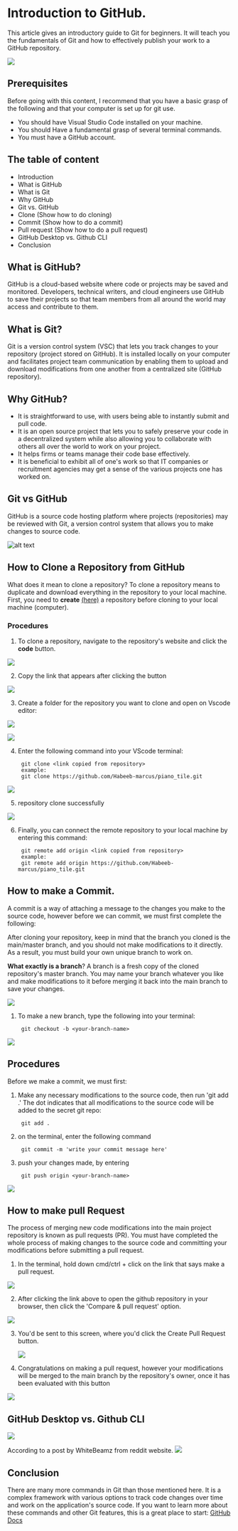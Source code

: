 # Introduction to GitHub.
This article gives an introductory guide to Git for beginners. It will teach you the fundamentals of Git and how to effectively publish your work to a GitHub repository.

![](https://miro.medium.com/max/1400/1*HGUTuFcN7415AJt1nx1vgQ.png)

## Prerequisites
Before going with this content, I recommend that you have a basic grasp of the following and that your computer is set up for git use.

- You should have Visual Studio Code installed on your machine.
- You should Have a fundamental grasp of several terminal commands.
- You must have a GitHub account.


## The table of content
* Introduction
* What is GitHub
* What is Git
* Why GitHub
* Git vs. GitHub
* Clone (Show how to do cloning)
* Commit (Show how to do a commit)
* Pull request (Show how to do a pull request)
* GitHub Desktop vs. Github CLI
* Conclusion

## What is GitHub?
GitHub is a cloud-based website where code or projects may be saved and monitored. Developers, technical writers, and cloud engineers use GitHub to save their projects so that team members from all around the world may access and contribute to them.


## What is Git?
Git is a version control system (VSC) that lets you track changes to your repository (project stored on GitHub). It is installed locally on your computer and facilitates project team communication by enabling them to upload and download modifications from one another from a centralized site (GitHub repository).

## Why GitHub?
- It is straightforward to use, with users being able to instantly submit and pull code.
- It is an open source project that lets you to safely preserve your code in a decentralized system while also allowing you to collaborate with others all over the world to work on your project.
- It helps firms or teams manage their code base effectively.
- It is beneficial to exhibit all of one's work so that IT companies or recruitment agencies may get a sense of the various projects one has worked on.


## Git vs GitHub
GitHub is a source code hosting platform where projects (repositories) may be reviewed with Git, a version control system that allows you to make changes to source code.
            

 ![alt text](https://miro.medium.com/max/1142/1*acg7QE7I1K0OCK8gRSTd-g.png "our logo")



## How to Clone a Repository from GitHub
What does it mean to clone a repository?  To clone a repository means to duplicate and download everything in the repository to your local machine. First, you need to **create** [(here)](https://docs.github.com/en/repositories/creating-and-managing-repositories/creating-a-new-repository) a repository before cloning to your local machine (computer). 

### **Procedures**
1. To clone a repository, navigate to the repository's website and click the **code** button.

![](assets/Code.png)

2. Copy the link that appears after clicking the button

![](assets/copyy.png)

3. Create a folder for the repository you want to clone and open on Vscode editor:


 ![](assets/newFolder.png)

  
![](assets/openFolder.png)

4. Enter the following command into your VScode terminal:
        
        git clone <link copied from repository>
        example:
        git clone https://github.com/Habeeb-marcus/piano_tile.git


![](assets/terminal.png)

5. repository clone successfully 

![](assets/cloned.png)

6. Finally, you can connect the remote repository to your local machine by entering this command:

        git remote add origin <link copied from repository>
        example:
        git remote add origin https://github.com/Habeeb-marcus/piano_tile.git


## How to make a Commit.
A commit is a way of attaching a message to the changes you make to the source code, however before we can commit, we must first complete the following:


After cloning your repository, keep in mind that the branch you cloned is the main/master branch, and you should not make modifications to it directly. As a result, you must build your own unique branch to work on.


**What exactly is a branch**? A branch is a fresh copy of the cloned repository's master branch. You may name your branch whatever you like and make modifications to it before merging it back into the main branch to save your changes.

<!-- image of branch -->
![](assets/branch.png)

1. To make a new branch, type the following into your terminal:

        git checkout -b <your-branch-name>

<!-- image of branch being created -->
![](assets/newBranch.png)
##  Procedures
Before we make a commit, we must first:

1. Make any necessary modifications to the source code, then run 'git add .' The dot indicates that all modifications to the source code will be added to the secret git repo:

        git add .



2. on the terminal, enter the following command 
        
        git commit -m 'write your commit message here'


3. push your changes made, by entering 

        git push origin <your-branch-name>


![](assets/commit%20Pro.png)
## How to make pull Request

The process of merging new code modifications into the main project repository is known as pull requests (PR).
You must have completed the whole process of making changes to the source code and committing your modifications before submitting a pull request.

1. In the terminal, hold down cmd/ctrl + click on the link that says make a pull request.

![](assets/pr.png)


2. After clicking the link above to open the github repository in your browser, then click the 'Compare & pull request' option.

![](assets/clickPr.png)


3. You'd be sent to this screen, where you'd click the Create Pull Request button.
   
   ![](assets/thePr.png)

4. Congratulations on making a pull request, however your modifications will be merged to the main branch by the repository's owner, once it has been evaluated with this button
   
![](assets/merge.png)
    


## GitHub Desktop vs. Github CLI
![](assets/gitvsgitcli.png)

According to a post by WhiteBeamz from reddit website.
![](assets/post.png)

## Conclusion
There are many more commands in Git than those mentioned here. It is a complex framework with various options to track code changes over time and work on the application's source code.
If you want to learn more about these commands and other Git features, this is a great place to start: [GitHub Docs](https://docs.github.com/en/repositories)




